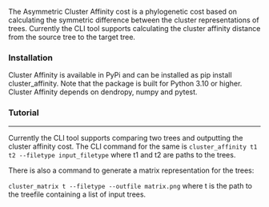 The Asymmetric Cluster Affinity cost is a phylogenetic cost based on calculating the symmetric difference between the cluster representations of trees. Currently the CLI tool supports calculating the cluster affinity distance from the source tree to the target tree.


### Installation
Cluster Affinity is available in PyPi and can be installed as pip install cluster_affinity. Note that the package is built for Python 3.10 or higher. Cluster Affinity depends on dendropy, numpy and pytest. 


### Tutorial
---
Currently the CLI tool supports comparing two trees and outputting the cluster affinity cost. The CLI command for the same is
``
cluster_affinity t1 t2 --filetype input_filetype
``
where t1 and t2 are paths to the trees.

There is also a command to generate a matrix representation for the trees:

``
cluster_matrix t --filetype --outfile matrix.png
``
where t is the path to the treefile containing a list of input trees.

